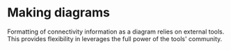 # Making diagrams
Formatting of connectivity information as a diagram relies on external tools.
This provides flexibility in leverages the full power of the tools' community.